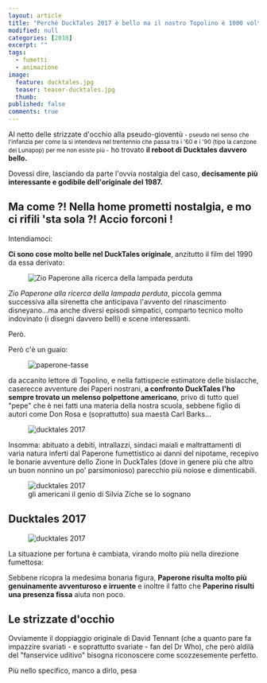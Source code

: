 ```yaml
---
layout: article
title: "Perché DuckTales 2017 è bello ma il nostro Topolino è 1000 volte meglio"
modified: null
categories: [2018]
excerpt: ""
tags:
  - fumetti
  - animazione
image: 
  feature: ducktales.jpg
  teaser: teaser-ducktales.jpg
  thumb: 
published: false
comments: true
---
```


Al netto delle strizzate d'occhio alla pseudo-gioventù <small>- pseudo nel senso che l'infanzia per come la si intendeva nel trentennio che passa tra i '60 e i '90 (tipo la canzone dei Lunapop) per me non esiste più -</small> ho trovato **il reboot di Ducktales davvero bello.**

Dovessi dire, lasciando da parte l'ovvia nostalgia del caso, **decisamente più interessante e godibile dell'originale del 1987.**

## Ma come ?! Nella home prometti nostalgia, e mo ci rifili 'sta sola ?! Accio forconi !

Intendiamoci: 

**Ci sono cose molto belle nel DuckTales originale**, anzitutto il film del 1990 da essa derivato:

<figure>
	<img src="https://images-na.ssl-images-amazon.com/images/I/71IWvIZfvTL._SY445_.jpg" alt="Zio Paperone alla ricerca della lampada perduta">
</figure>

_Zio Paperone alla ricerca della lampada perduta_, piccola gemma successiva alla sirenetta che anticipava l'avvento del rinascimento disneyano...ma anche diversi episodi simpatici, comparto tecnico molto indovinato (i disegni davvero belli) e scene interessanti.

Però.

Però c'è un guaio: 

<figure>
<img src="http://www.movimentolibertario.com/wp-content/uploads/2015/02/paperone-tasse.jpg" alt="paperone-tasse">
</figure>

da accanito lettore di Topolino, e nella fattispecie estimatore delle bislacche, caserecce avventure dei Paperi nostrani, **a confronto DuckTales l'ho sempre trovato un melenso polpettone americano**, privo di tutto quel "pepe" che è nei fatti una materia della nostra scuola, sebbene figlio di autori come Don Rosa e (soprattutto) sua maestà Carl Barks...

<figure>
<img src="http://www.papersera.net/immagini/articoli/aIn4/01.jpg" alt="ducktales 2017">
</figure>

Insomma: abituato a debiti, intrallazzi, sindaci maiali e maltrattamenti di varia natura inferti dal Paperone fumettistico ai danni del nipotame, recepivo le bonarie avventure dello Zione in DuckTales (dove in genere più che altro un buon nonnino un po' parsimonioso) parecchio più noiose e dimenticabili.

<figure>
<img src="https://outducks.org/webusers/webusers/2008/12/it_tl_2133c_001.jpg" alt="ducktales 2017">
<figcaption>
	gli americani il genio di Silvia Ziche se lo sognano
</figcaption>
</figure>

## Ducktales 2017

<figure>
<img src="http://www.iogiocopulito.it/wp-content/uploads/2017/10/IoGiocoPulito_ducktales_disney_italia.jpg" alt="ducktales 2017">
</figure>

La situazione per fortuna è cambiata, virando molto più nella direzione fumettosa: 

Sebbene ricopra la medesima bonaria figura, **Paperone risulta molto più genuinamente avventuroso e irruente** e inoltre il fatto che **Paperino risulti una presenza fissa** aiuta non poco. 

## Le strizzate d'occhio

Ovviamente il doppiaggio originale di David Tennant (che a quanto pare fa impazzire svariati - e soprattutto svariate - fan del Dr Who), che  però aldilà del "fanservice uditivo" bisogna riconoscere come scozzesemente perfetto.

Più nello specifico, manco a dirlo, pesa

